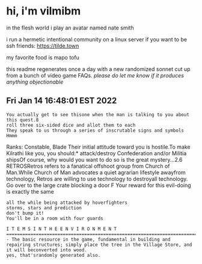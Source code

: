 # hi, i'm vilmibm

in the flesh world i play an avatar named nate smith

i run a hermetic intentional community on a linux server if you want to be ssh friends: https://tilde.town

my favorite food is mapo tofu

this readme regenerates once a day with a new randomized sonnet cut up from a bunch of video game FAQs.
_please do let me know if it produces anything objectionable_

## Fri Jan 14 16:48:01 EST 2022

    You actually get to see thisone when the man is talking to you about this quest.8
    roll three six-sided dice and allot them to each
    They speak to us through a series of inscrutable signs and symbols
    Hmmm
    
      Ranks: Constable, Blade
    Their initial attitude toward you is hostile.To make Kilrathi like you, you should:* attack/destroy Confederation and/or Militia shipsOf course, why would you want to do so is the great mystery...2.6 RETROSRetros refers to a fanatical offshoot group from Church of Man.While Church of Man advocates a quiet agrarian lifestyle awayfrom technology, Retros are willing to use technology to destroyall technology.
    Go over to the large crate blocking a door F
    Your reward for this evil-doing is exactly the same
    
    all the while being attacked by hoverfighters
    storms, stars and prediction
    don't bump it!
    You'll be in a room with four guards
    
    I T E M S I N T H E E N V I R O N M E N T  =============================================================================TREES - The basic resource in the game, fundamental in building and repairing structures; simply place the tree in the Village Store, and it will beconverted into wood.
    yes, that'srandomly generated also.
